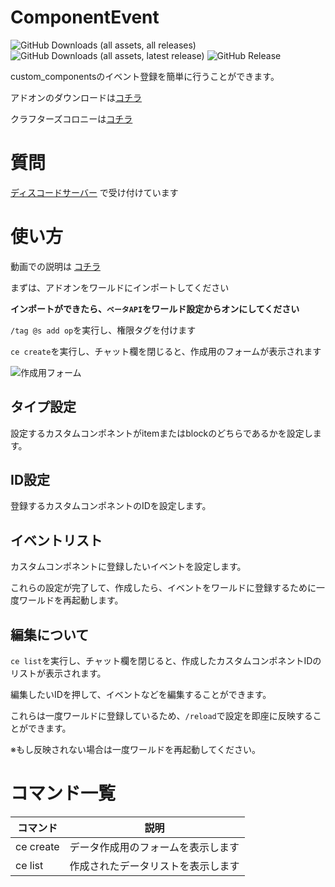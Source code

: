 # ComponentEvent

![GitHub Downloads (all assets, all releases)](https://img.shields.io/github/downloads/Naru8521/ComponentEvent/total) ![GitHub Downloads (all assets, latest release)](https://img.shields.io/github/downloads/Naru8521/ComponentEvent/latest/total?color=green) ![GitHub Release](https://img.shields.io/github/v/release/Naru8521/ComponentEvent)

custom_componentsのイベント登録を簡単に行うことができます。

アドオンのダウンロードは[コチラ](https://github.com/Naru8521/ComponentEvent/releases)

クラフターズコロニーは[コチラ](https://minecraft-mcworld.com/93430/)

# 質問
[ディスコードサーバー](https://discord.com/invite/Mfn8HRhUfm) で受け付けています

# 使い方
動画での説明は [コチラ](https://www.youtube.com/watch?v=AedxQAFsXsc)

まずは、アドオンをワールドにインポートしてください

__インポートができたら、``ベータAPI``をワールド設定からオンにしてください__

``/tag @s add op``を実行し、権限タグを付けます

``ce create``を実行し、チャット欄を閉じると、作成用のフォームが表示されます

![作成用フォーム](https://github.com/user-attachments/assets/cfadeae2-c7d3-4cc3-99bc-abd1cd122da5)

## タイプ設定
設定するカスタムコンポネントがitemまたはblockのどちらであるかを設定します。

## ID設定
登録するカスタムコンポネントのIDを設定します。

## イベントリスト
カスタムコンポネントに登録したいイベントを設定します。

これらの設定が完了して、作成したら、イベントをワールドに登録するために一度ワールドを再起動します。

## 編集について
``ce list``を実行し、チャット欄を閉じると、作成したカスタムコンポネントIDのリストが表示されます。

編集したいIDを押して、イベントなどを編集することができます。

これらは一度ワールドに登録しているため、``/reload``で設定を即座に反映することができます。

※もし反映されない場合は一度ワールドを再起動してください。

# コマンド一覧
| コマンド  | 説明 |
| ------------- | ------------- |
| ce create  | データ作成用のフォームを表示します |
| ce list | 作成されたデータリストを表示します |
